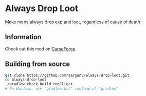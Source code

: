 # Always Drop Loot

Make mobs always drop exp and loot, regardless of cause of death.

## Information

Check out this mod on [CurseForge][].

## Building from source

```bash
git clone https://github.com/sargunv/always-drop-loot.git
cd always-drop-loot
./gradlew check build runClient
# On Windows, use "gradlew.bat" instead of "gradlew"
```

[CurseForge]: https://minecraft.curseforge.com/projects/always-drop-loot
